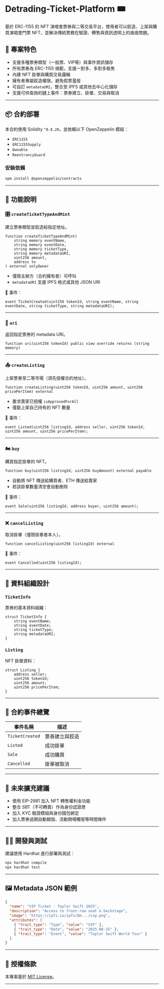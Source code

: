 # Detrading-Ticket-Platform 🎟️

基於 ERC-1155 的 NFT 演唱會票券與二等交易平台，使用者可以鉸造、上架與購買演唱會門票 NFT，並解決傳統票務在驗證、轉售與資訊透明上的痕痕問題。

## 🔧 專案特色

* 支援多種票券類型（一般票、VIP等）與事件資訊儲存
* 所有票券為 ERC-1155 規範，支援一對多、多對多販售
* 內建 NFT 掛單與購買交易邏輯
* 擁有者專屬鉸造權限，避免假票濫發
* 可自訂 `metadataURI`，整合至 IPFS 或其他去中心化儲存
* 支援可供查詢的鏈上事件：票券建立、掛單、交易與取消

---

## 📦 合約部署

本合約使用 Solidity `^0.8.20`，並依賴以下 OpenZeppelin 模組：

* `ERC1155`
* `ERC1155Supply`
* `Ownable`
* `ReentrancyGuard`

### 安裝依賴

```bash
npm install @openzeppelin/contracts
```

---

## 📘 功能說明

### 🎛 `createTicketTypeAndMint`

建立票券類型並鉸造給指定地址。

```solidity
function createTicketTypeAndMint(
    string memory eventName,
    string memory eventDate,
    string memory ticketType,
    string memory metadataURI,
    uint256 amount,
    address to
) external onlyOwner
```

* 僅限主辦方（合約擁有者）可呼叫
* `metadataURI` 支援 IPFS 格式或其他 JSON URI

📌 事件：

```solidity
event TicketCreated(uint256 tokenId, string eventName, string eventDate, string ticketType, string metadataURI);
```

---

### 📄 `uri`

返回指定票券的 metadata URI。

```solidity
function uri(uint256 tokenId) public view override returns (string memory)
```

---

### 📤 `createListing`

上架票券至二等市場（須先授權合約地址）。

```solidity
function createListing(uint256 tokenId, uint256 amount, uint256 pricePerItem) external
```

* 要求賣家已授權 `isApprovedForAll`
* 僅能上架自己持有的 NFT 數量

📌 事件：

```solidity
event Listed(uint256 listingId, address seller, uint256 tokenId, uint256 amount, uint256 pricePerItem);
```

---

### 🏍️ `buy`

購買指定掛單的 NFT。

```solidity
function buy(uint256 listingId, uint256 buyAmount) external payable
```

* 自動將 NFT 傳送給購買者、ETH 傳送給賣家
* 若該掛單數量清空會自動刪除

📌 事件：

```solidity
event Sale(uint256 listingId, address buyer, uint256 amount);
```

---

### ❌ `cancelListing`

取消掛單（僅限掛單者本人）。

```solidity
function cancelListing(uint256 listingId) external
```

📌 事件：

```solidity
event Cancelled(uint256 listingId);
```

---

## 🧐 資料組織設計

### `TicketInfo`

票券的基本資料組織：

```solidity
struct TicketInfo {
    string eventName;
    string eventDate;
    string ticketType;
    string metadataURI;
}
```

### `Listing`

NFT 掛單資料：

```solidity
struct Listing {
    address seller;
    uint256 tokenId;
    uint256 amount;
    uint256 pricePerItem;
}
```

---

## 📜 合約事件總覽

| 事件名稱            | 描述      |
| --------------- | ------- |
| `TicketCreated` | 票券建立與鉸造 |
| `Listed`        | 成功掛單    |
| `Sale`          | 成功購買    |
| `Cancelled`     | 掛單被取消   |

---

## 🚀 未來擴充建議

* 使用 EIP-2981 加入 NFT 轉售權利金功能
* 整合 SBT（不可轉賣）作為身份認證票
* 加入 KYC 驗證模組與身份錢包綁定
* 加入票券過期自動銷毀、活動開場觸發等時間條件

---

## 🧑‍💻 開發與測試

建議使用 Hardhat 進行部署與測試：

```bash
npx hardhat compile
npx hardhat test
```

---

## 🖼️ Metadata JSON 範例

```json
{
  "name": "VIP Ticket - Taylor Swift 2025",
  "description": "Access to front-row seat & backstage",
  "image": "https://ipfs.io/ipfs/Qm.../vip.png",
  "attributes": [
    { "trait_type": "Type", "value": "VIP" },
    { "trait_type": "Date", "value": "2025-08-15" },
    { "trait_type": "Event", "value": "Taylor Swift World Tour" }
  ]
}
```

---

## 📃 授權條款

本專案基於 [MIT License](LICENSE)。

---
